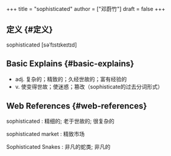 +++
title = "sophisticated"
author = ["邓蔚竹"]
draft = false
+++

## 定义 {#定义}

sophisticated [səˈfɪstɪkeɪtɪd]


## Basic Explains {#basic-explains}

-   adj. 复杂的；精致的；久经世故的；富有经验的
-   v. 使变得世故；使迷惑；篡改（sophisticate的过去分词形式）


## Web References {#web-references}

sophisticated
: 精细的; 老于世故的; 很复杂的

sophisticated market
: 精致市场

Sophisticated Snakes
: 非凡的蛇类; 非凡的